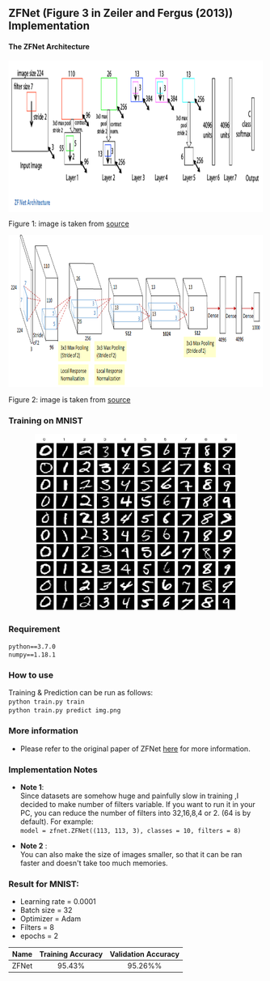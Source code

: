 ## ZFNet (Figure 3 in Zeiler and Fergus (2013)) Implementation

#### The ZFNet Architecture
<p></p>
<center>
<img src="img/1.png" align="center" width="700" height="300"/>
</center>

Figure 1: image is taken from [source](https://srdas.github.io/DLBook/ConvNets.html#ref-DBLP:journals/corr/ZeilerF13)   

<center>   
<img src="img/2.png" width="700" height="300"/>   
</center>

Figure 2: image is taken from [source](https://medium.com/coinmonks/paper-review-of-zfnet-the-winner-of-ilsvlc-2013-image-classification-d1a5a0c45103)   

### Training on MNIST
<p></p>
<center>
<img src="img/mnist.png" width="400" height="350"/>
</center>

### Requirement
```
python==3.7.0
numpy==1.18.1
```
### How to use
Training & Prediction can be run as follows:    
`python train.py train`  
`python train.py predict img.png`  


### More information
* Please refer to the original paper of ZFNet [here](https://medium.com/coinmonks/paper-review-of-zfnet-the-winner-of-ilsvlc-2013-image-classification-d1a5a0c45103) for more information.

### Implementation Notes
* **Note 1**:   
Since datasets are somehow huge and painfully slow in training ,I decided to make number of filters variable. If you want to run it in your PC, you can reduce the number of filters into 32,16,8,4 or 2. (64 is by default). For example:  
`model = zfnet.ZFNet((113, 113, 3), classes = 10, filters = 8)`

* **Note 2** :   
You can also make the size of images smaller, so that it can be ran faster and doesn't take too much memories.

### Result for MNIST:   
* Learning rate = 0.0001  
* Batch size = 32  
* Optimizer = Adam   
* Filters = 8
* epochs = 2

Name |  Training Accuracy |  Validation Accuracy  |
:---: | :---: | :---:
ZFNet | 95.43% | 95.26%%
